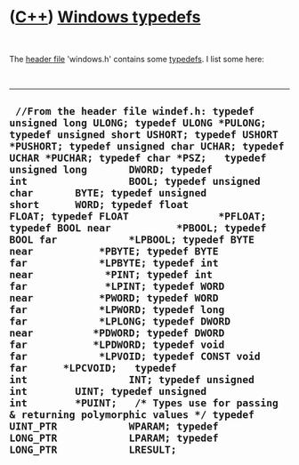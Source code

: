 
 

 

 

 

 

([C++](Cpp.md)) [Windows typedefs](CppWindowsTypedefs.md)
===========================================================

 

The [header file](CppHeaderFile.md) 'windows.h' contains some
[typedefs](CppTypedef.md). I list some here:

 

  ---------------------------------------------------------------------------------------------------------------------------------------------------------------------------------------------------------------------------------------------------------------------------------------------------------------------------------------------------------------------------------------------------------------------------------------------------------------------------------------------------------------------------------------------------------------------------------------------------------------------------------------------------------------------------------------------------------------------------------------------------------------------------------------------------------------------------------------------------------------------------------------------------------------------------------------------------------------------------------------------------------------------------------------------------------------------------------------------------------------------------------------------------------------------------------------------------------------------------
  ` //From the header file windef.h: typedef unsigned long ULONG; typedef ULONG *PULONG; typedef unsigned short USHORT; typedef USHORT *PUSHORT; typedef unsigned char UCHAR; typedef UCHAR *PUCHAR; typedef char *PSZ;   typedef unsigned long       DWORD; typedef int                 BOOL; typedef unsigned char       BYTE; typedef unsigned short      WORD; typedef float               FLOAT; typedef FLOAT               *PFLOAT; typedef BOOL near           *PBOOL; typedef BOOL far            *LPBOOL; typedef BYTE near           *PBYTE; typedef BYTE far            *LPBYTE; typedef int near            *PINT; typedef int far             *LPINT; typedef WORD near           *PWORD; typedef WORD far            *LPWORD; typedef long far            *LPLONG; typedef DWORD near          *PDWORD; typedef DWORD far           *LPDWORD; typedef void far            *LPVOID; typedef CONST void far      *LPCVOID;   typedef int                 INT; typedef unsigned int        UINT; typedef unsigned int        *PUINT;   /* Types use for passing & returning polymorphic values */ typedef UINT_PTR            WPARAM; typedef LONG_PTR            LPARAM; typedef LONG_PTR            LRESULT;`
  ---------------------------------------------------------------------------------------------------------------------------------------------------------------------------------------------------------------------------------------------------------------------------------------------------------------------------------------------------------------------------------------------------------------------------------------------------------------------------------------------------------------------------------------------------------------------------------------------------------------------------------------------------------------------------------------------------------------------------------------------------------------------------------------------------------------------------------------------------------------------------------------------------------------------------------------------------------------------------------------------------------------------------------------------------------------------------------------------------------------------------------------------------------------------------------------------------------------------------

 

 

 

 

 

 

